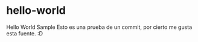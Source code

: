 # hello-world
Hello World Sample
Esto es una prueba de un commit, por cierto me gusta esta fuente. :D
